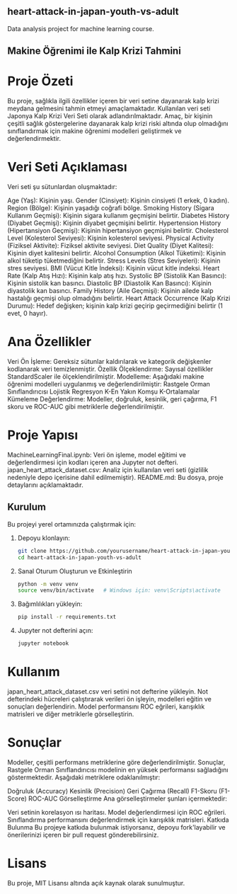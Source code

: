 ## heart-attack-in-japan-youth-vs-adult
Data analysis project for machine learning course.
## Makine Öğrenimi ile Kalp Krizi Tahmini
# Proje Özeti
Bu proje, sağlıkla ilgili özellikler içeren bir veri setine dayanarak kalp krizi meydana gelmesini tahmin etmeyi amaçlamaktadır. Kullanılan veri seti Japonya Kalp Krizi Veri Seti olarak adlandırılmaktadır. Amaç, bir kişinin çeşitli sağlık göstergelerine dayanarak kalp krizi riski altında olup olmadığını sınıflandırmak için makine öğrenimi modelleri geliştirmek ve değerlendirmektir.

# Veri Seti Açıklaması
Veri seti şu sütunlardan oluşmaktadır:

Age (Yaş): Kişinin yaşı.
Gender (Cinsiyet): Kişinin cinsiyeti (1 erkek, 0 kadın).
Region (Bölge): Kişinin yaşadığı coğrafi bölge.
Smoking History (Sigara Kullanım Geçmişi): Kişinin sigara kullanım geçmişini belirtir.
Diabetes History (Diyabet Geçmişi): Kişinin diyabet geçmişini belirtir.
Hypertension History (Hipertansiyon Geçmişi): Kişinin hipertansiyon geçmişini belirtir.
Cholesterol Level (Kolesterol Seviyesi): Kişinin kolesterol seviyesi.
Physical Activity (Fiziksel Aktivite): Fiziksel aktivite seviyesi.
Diet Quality (Diyet Kalitesi): Kişinin diyet kalitesini belirtir.
Alcohol Consumption (Alkol Tüketimi): Kişinin alkol tüketip tüketmediğini belirtir.
Stress Levels (Stres Seviyeleri): Kişinin stres seviyesi.
BMI (Vücut Kitle İndeksi): Kişinin vücut kitle indeksi.
Heart Rate (Kalp Atış Hızı): Kişinin kalp atış hızı.
Systolic BP (Sistolik Kan Basıncı): Kişinin sistolik kan basıncı.
Diastolic BP (Diastolik Kan Basıncı): Kişinin diyastolik kan basıncı.
Family History (Aile Geçmişi): Kişinin ailede kalp hastalığı geçmişi olup olmadığını belirtir.
Heart Attack Occurrence (Kalp Krizi Durumu): Hedef değişken; kişinin kalp krizi geçirip geçirmediğini belirtir (1 evet, 0 hayır).
# Ana Özellikler
Veri Ön İşleme: Gereksiz sütunlar kaldırılarak ve kategorik değişkenler kodlanarak veri temizlenmiştir.
Özellik Ölçeklendirme: Sayısal özellikler StandardScaler ile ölçeklendirilmiştir.
Modelleme: Aşağıdaki makine öğrenimi modelleri uygulanmış ve değerlendirilmiştir:
Rastgele Orman Sınıflandırıcısı
Lojistik Regresyon
K-En Yakın Komşu
K-Ortalamalar Kümeleme
Değerlendirme: Modeller, doğruluk, kesinlik, geri çağırma, F1 skoru ve ROC-AUC gibi metriklerle değerlendirilmiştir.

# Proje Yapısı
MachineLearningFinal.ipynb: Veri ön işleme, model eğitimi ve değerlendirmesi için kodları içeren ana Jupyter not defteri.
japan_heart_attack_dataset.csv: Analiz için kullanılan veri seti (gizlilik nedeniyle depo içerisine dahil edilmemiştir).
README.md: Bu dosya, proje detaylarını açıklamaktadır.

## Kurulum

Bu projeyi yerel ortamınızda çalıştırmak için:

1. Depoyu klonlayın:
   ```bash
   git clone https://github.com/yourusername/heart-attack-in-japan-youth-vs-adult.git
   cd heart-attack-in-japan-youth-vs-adult
2. Sanal Oturum Oluşturun ve Etkinleştirin
   ```bash
   python -m venv venv
   source venv/bin/activate   # Windows için: venv\Scripts\activate
3. Bağımlılıkları yükleyin:
   ```bash
   pip install -r requirements.txt
4. Jupyter not defterini açın:
   ```bash
   jupyter notebook
# Kullanım
japan_heart_attack_dataset.csv veri setini not defterine yükleyin.
Not defterindeki hücreleri çalıştırarak verileri ön işleyin, modelleri eğitin ve sonuçları değerlendirin.
Model performansını ROC eğrileri, karışıklık matrisleri ve diğer metriklerle görselleştirin.
# Sonuçlar
Modeller, çeşitli performans metriklerine göre değerlendirilmiştir. Sonuçlar, Rastgele Orman Sınıflandırıcısı modelinin en yüksek performansı sağladığını göstermektedir. Aşağıdaki metriklere odaklanılmıştır:

Doğruluk (Accuracy)
Kesinlik (Precision)
Geri Çağırma (Recall)
F1-Skoru (F1-Score)
ROC-AUC
Görselleştirme
Ana görselleştirmeler şunları içermektedir:

Veri setinin korelasyon ısı haritası.
Model değerlendirmesi için ROC eğrileri.
Sınıflandırma performansını değerlendirmek için karışıklık matrisleri.
Katkıda Bulunma
Bu projeye katkıda bulunmak istiyorsanız, depoyu fork'layabilir ve önerilerinizi içeren bir pull request gönderebilirsiniz.

# Lisans
Bu proje, MIT Lisansı altında açık kaynak olarak sunulmuştur.


  




